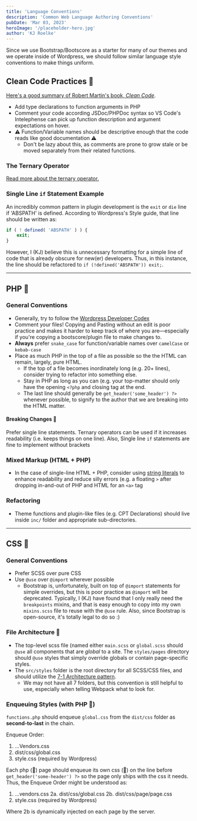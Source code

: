 ```yaml
---
title: 'Language Conventions'
description: 'Common Web Language Authoring Conventions'
pubDate: 'Mar 03, 2023'
heroImage: '/placeholder-hero.jpg'
author: 'KJ Roelke'
---
```


Since we use Bootstrap/Bootscore as a starter for many of our themes and we operate inside of Wordpress, we should follow similar language style conventions to make things uniform.

## Clean Code Practices 🛁

[Here's a good summary of Robert Martin's book, _Clean Code_](https://gist.github.com/wojteklu/73c6914cc446146b8b533c0988cf8d29).

- Add type declarations to function arguments in PHP
- Comment your code according JSDoc/PHPDoc syntax so VS Code's Intelephense can pick up function description and argument expectations on hover.
- ⚠️ Function/Variable names should be descriptive enough that the code reads like good documentation ⚠️
  - Don't be lazy about this, as comments are prone to grow stale or be moved separately from their related functions.

### The Ternary Operator

[Read more about the ternary operator.](/blog/guides/ternary-operator)

### Single Line `if` Statement Example

An incredibly common pattern in plugin development is the `exit` or `die` line if 'ABSPATH' is defined. According to Wordpress's Style guide, that line should be written as:

```php
if ( ! defined( 'ABSPATH' ) ) {
	exit;
}
```

However, I (KJ) believe this is unnecessary formatting for a simple line of code that is already obscure for new(er) developers. Thus, in this instance, the line should be refactored to `if (!defined('ABSPATH')) exit;`.

---

## PHP 🐘

### General Conventions

- Generally, try to follow the [Wordpress Developer Codex](https://developer.wordpress.org/coding-standards/wordpress-coding-standards/php/)
- Comment your files! Copying and Pasting without an edit is poor practice and makes it harder to keep track of where you are&mdash;especially if you're copying a bootscore/plugin file to make changes to.
- **Always** prefer `snake_case` for function/variable names over `camelCase` or `kebab-case`
- Place as much PHP in the top of a file as possible so the the HTML can remain, largely, pure HTML.
  - If the top of a file becomes inordinately long (e.g. 20+ lines), consider trying to refactor into something else.
  - Stay in PHP as long as you can (e.g. your top-matter should only have the opening `<?php` and closing tag at the end.
  - The last line should generally be `get_header('some_header') ?>` whenever possible, to signify to the author that we are breaking into the HTML matter.

#### Breaking Changes 🚨

Prefer single line statements. Ternary operators can be used if it increases readability (i.e. keeps things on one line). Also, Single line `if` statements are fine to implement without brackets

### Mixed Markup (HTML + PHP)

- In the case of single-line HTML + PHP, consider using [string literals](https://www.droptica.com/blog/combining-string-literals-and-variables-php/) to enhance readability and reduce silly errors (e.g. a floating `>` after dropping in-and-out of PHP and HTML for an `<a>` tag

### Refactoring

- Theme functions and plugin-like files (e.g. CPT Declarations) should live inside `inc/` folder and appropriate sub-directories.

---

## CSS 💄

### General Conventions

- Prefer SCSS over pure CSS
- Use `@use` over `@import` wherever possible
  - Bootstrap is, unfortunately, built on top of `@import` statements for simple overrides, but this is poor practice as `@import` will be deprecated. Typically, I (KJ) have found that I only really need the `breakpoints` mixins, and that is easy enough to copy into my own `mixins.scss` file to reuse with the `@use` rule. Also, since Bootstrap is open-source, it's totally legal to do so :)

### File Architecture 📘

- The top-level scss file (named either `main.scss` or `global.scss` should `@use` all components that are _global_ to a site. The `styles/pages` directory should `@use` styles that simply override globals or contain page-specific styles.
- The `src/styles` folder is the root directory for all SCSS/CSS files, and should utilize the [7-1 Architecture pattern](https://www.learnhowtoprogram.com/user-interfaces/building-layouts-preprocessors/7-1-sass-architecture).
  - We may not have all 7 folders, but this convention is still helpful to use, especially when telling Webpack what to look for.

### Enqueuing Styles (with PHP 🐘)

`functions.php` should enqueue `global.css` from the `dist/css` folder as **second-to-last** in the chain.

Enqueue Order:

1. ...Vendors.css
2. dist/css/global.css
3. style.css (required by Wordpress)

Each php (🐘) page should enqueue its own css (💄) on the line before `get_header('some-header') ?>` so the page only ships with the css it needs. Thus, the Enqueue Order might be understood as:

1. ...vendors.css
   2a. dist/css/global.css
   2b. dist/css/page/page.css
2. style.css (required by Wordpress)

Where 2b is dynamically injected on each page by the server.
